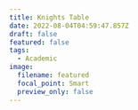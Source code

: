 ```yaml
---
title: Knights Table
date: 2022-08-04T04:59:47.857Z
draft: false
featured: false
tags:
  - Academic
image:
  filename: featured
  focal_point: Smart
  preview_only: false
---
```

